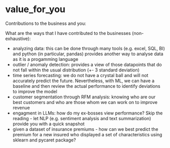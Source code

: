 # value_for_you
Contributions to the business and you:

What are the ways that I have contributed to the businesses (non-exhaustive):
- analyzing data: this can be done through many tools (e.g. excel, SQL, BI) and python (in particular, pandas) provides another way to analyse data as it is a progamming language
- outlier / anomaly detection: provides a view of those datapoints that do not fall within the usual distribution (+- 3 standard deviation)
- time series forecasting: we do not have a crystal ball and will not accurately predict the future.  Nevertheless, with ML, we can have a baseline and then review the actual performance to identify deviations to improve the model
- customer segmentation through RFM analysis: knowing who are our best customers and who are those whom we can work on to improve revenue
- engagment in LLMs: how do my ex-bosses view performance?  Skip the reading - let NLP (e.g. sentiment analysis and text summarization) provide you with a quick snapshot
- given a dataset of insurance premiums - how can we best predict the premium for a new insured who displayed a set of characteristics using sklearn and pycaret package?
